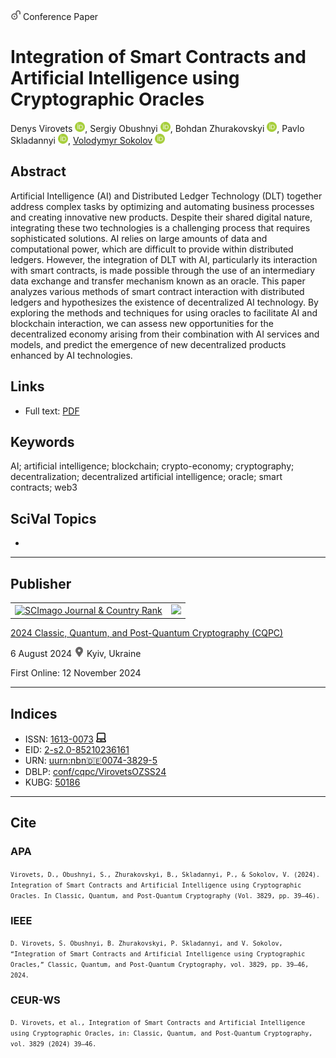 <img src="/icons/unlock.svg" width="16" height="16"> Conference Paper

# Integration of Smart Contracts and Artificial Intelligence using Cryptographic Oracles

Denys Virovets <a href="https://orcid.org/0000-0003-4934-8377" target="_blank"><img src="/icons/orcid.svg" width="16" height="16"></a>,
Sergiy Obushnyi <a href="https://orcid.org/0000-0001-6936-955X" target="_blank"><img src="/icons/orcid.svg" width="16" height="16"></a>,
Bohdan Zhurakovskyi <a href="https://orcid.org/0000-0003-3990-5205" target="_blank"><img src="/icons/orcid.svg" width="16" height="16"></a>,
Pavlo Skladannyi <a href="https://orcid.org/0000-0002-7775-6039" target="_blank"><img src="/icons/orcid.svg" width="16" height="16"></a>,
<a href="/">Volodymyr Sokolov</a> <a href="https://orcid.org/0000-0002-9349-7946" target="_blank"><img src="/icons/orcid.svg" width="16" height="16"></a>

## Abstract

Artificial Intelligence (AI) and Distributed Ledger Technology (DLT) together address complex tasks by optimizing and automating business processes and creating innovative new products. Despite their shared digital nature, integrating these two technologies is a challenging process that requires sophisticated solutions. AI relies on large amounts of data and computational power, which are difficult to provide within distributed ledgers. However, the integration of DLT with AI, particularly its interaction with smart contracts, is made possible through the use of an intermediary data exchange and transfer mechanism known as an oracle. This paper analyzes various methods of smart contract interaction with distributed ledgers and hypothesizes the existence of decentralized AI technology. By exploring the methods and techniques for using oracles to facilitate AI and blockchain interaction, we can assess new opportunities for the decentralized economy arising from their combination with AI services and models, and predict the emergence of new decentralized products enhanced by AI technologies.

## Links

* Full text: [PDF](https://ceur-ws.org/Vol-3829/short5.pdf)

## Keywords

AI; artificial intelligence; blockchain; crypto-economy; cryptography; decentralization; decentralized artificial intelligence; oracle; smart contracts; web3

## SciVal Topics
-

***
## Publisher

<table>
<tr>
<td>
<a href="https://www.scimagojr.com/journalsearch.php?q=21100218356&amp;tip=sid&amp;exact=no" title="SCImago Journal &amp; Country Rank"><img border="0" src="https://www.scimagojr.com/journal_img.php?id=21100218356" alt="SCImago Journal &amp; Country Rank"  /></a>
</td>
<td style="text-align: left;">
<a href="https://cqpc.kubg.edu.ua/"><img src="/volodymyr-sokolov/publications/blob/main/icons/cqpc.svg" width="200"></a>
</td>
</tr>
</table>

[2024 Classic, Quantum, and Post-Quantum Cryptography (CQPC)](https://ceur-ws.org/Vol-3829/)

6 August 2024 <img src="/icons/location-pin.svg" width="16" height="16"> Kyiv, Ukraine

First Online: 12 November 2024

***
## Indices

* ISSN: [1613-0073](https://portal.issn.org/resource/ISSN/1613-0073) <img src="/icons/online.svg" width="16" height="16">
* EID: [2-s2.0-85210236161](http://www.scopus.com/record/display.url?origin=inward&eid=2-s2.0-85210236161)
* URN: [uurn:nbn:de:0074-3829-5](https://nbn-resolving.org/xml/urn:nbn:de:0074-3829-5)
* DBLP: [conf/cqpc/VirovetsOZSS24](https://dblp.org/rec/conf/cqpc/VirovetsOZSS24)
* KUBG: [50186](http://elibrary.kubg.edu.ua/id/eprint/50186/)

***
## Cite

### APA

<small>`Virovets, D., Obushnyi, S., Zhurakovskyi, B., Skladannyi, P., & Sokolov, V. (2024). Integration of Smart Contracts and Artificial Intelligence using Cryptographic Oracles. In Classic, Quantum, and Post-Quantum Cryptography (Vol. 3829, pp. 39–46).`</small>

### IEEE

<small>`D. Virovets, S. Obushnyi, B. Zhurakovskyi, P. Skladannyi, and V. Sokolov, “Integration of Smart Contracts and Artificial Intelligence using Cryptographic Oracles,” Classic, Quantum, and Post-Quantum Cryptography, vol. 3829, pp. 39–46, 2024.`</small>

### CEUR-WS

<small>`D. Virovets, et al., Integration of Smart Contracts and Artificial Intelligence using Cryptographic Oracles, in: Classic, Quantum, and Post-Quantum Cryptography, vol. 3829 (2024) 39–46.`</small>